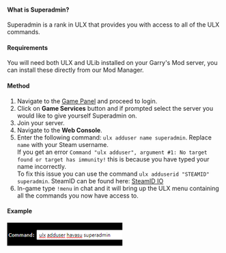 #### What is Superadmin?
Superadmin is a rank in ULX that provides you with access to all of the ULX commands.

#### Requirements
You will need both ULX and ULib installed on your Garry's Mod server, you can install these directly from our Mod Manager.

#### Method
1. Navigate to the [Game Panel](https://hexane.gg) and proceed to login.
2. Click on **Game Services** button and if prompted select the server you would like to give yourself Superadmin on.
3. Join your server.
4. Navigate to the **Web Console**.
5. Enter the following command: ``ulx adduser name superadmin``. Replace ``name`` with your Steam username.  
    If you get an error ``Command "ulx adduser", argument #1: No target found or target has immunity!`` this is because you have typed your name incorrectly.  
    To fix this issue you can use the command ``ulx adduserid "STEAMID" superadmin``. SteamID can be found here: [SteamID IO](https://steamid.io/)
6. In-game type ``!menu`` in chat and it will bring up the ULX menu containing all the commands you now have access to.

#### Example
![Setting yourself to Superadmin through ULX](https://raw.githubusercontent.com/HexaneNetworks/help-assets/master/assets/png/superadmin-command.png)
